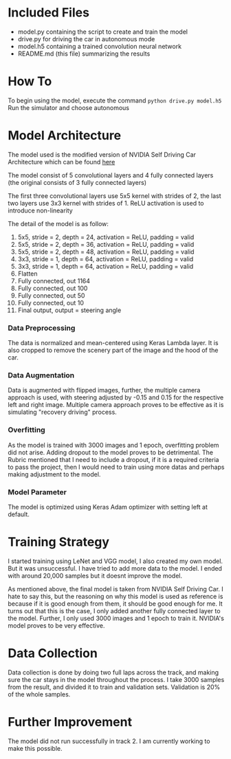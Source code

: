 # Included Files
* model.py containing the script to create and train the model
* drive.py for driving the car in autonomous mode
* model.h5 containing a trained convolution neural network
* README.md (this file) summarizing the results

# How To
To begin using the model, execute the command
`python drive.py model.h5`
Run the simulator and choose autonomous

# Model Architecture
The model used is the modified version of NVIDIA Self Driving Car Architecture
which can be found [here](https://devblogs.nvidia.com/parallelforall/deep-learning-self-driving-cars/)

The model consist of 5 convolutional layers and 4 fully connected layers (the original consists of 3 fully connected layers)

The first three convolutional layers use 5x5 kernel with strides of 2, the last two layers use 3x3 kernel with strides of 1. ReLU activation is used to introduce non-linearity

The detail of the model is as follow:
1. 5x5, stride = 2, depth = 24, activation = ReLU, padding = valid
2. 5x5, stride = 2, depth = 36, activation = ReLU, padding = valid 
3. 5x5, stride = 2, depth = 48, activation = ReLU, padding = valid 
4. 3x3, stride = 1, depth = 64, activation = ReLU, padding = valid 
5. 3x3, stride = 1, depth = 64, activation = ReLU, padding = valid 
6. Flatten
7. Fully connected, out 1164
8. Fully connected, out 100
9. Fully connected, out 50
10. Fully connected, out 10
11. Final output, output = steering angle

### Data Preprocessing
The data is normalized and mean-centered using Keras Lambda layer. It is also cropped to remove the scenery part of the image and the hood of the car.

### Data Augmentation
Data is augmented with flipped images, further, the multiple camera approach is used, with steering adjusted by -0.15 and 0.15 for the respective left and right image. Multiple camera approach proves to be effective as it is simulating "recovery driving" process.

### Overfitting 
As the model is trained with 3000 images and 1 epoch, overfitting problem did not arise. Adding dropout to the model proves to be detrimental. The Rubric mentioned that I need to include a dropout, if it is a required criteria to pass the project, then I would need to train using more datas and perhaps making adjustment to the model.

### Model Parameter
The model is optimized using Keras Adam optimizer with setting left at default.

# Training Strategy
I started training using LeNet and VGG model, I also created my own model. But it was unsuccessful. I have tried to add more data to the model. I ended with around 20,000 samples but it doesnt improve the model.

As mentioned above, the final model is taken from NVIDIA Self Driving Car. I hate to say this, but the reasoning on why this model is used as reference is because if it is good enough from them, it should be good enough for me. It turns out that this is the case, I only added another fully connected layer to the model. Further, I only used 3000 images and 1 epoch to train it. NVIDIA's model proves to be very effective.

# Data Collection

Data collection is done by doing two full laps across the track, and making sure the car stays in the model throughout the process. I take 3000 samples from the result, and divided it to train and validation sets. Validation is 20% of the whole samples.

# Further Improvement

The model did not run successfully in track 2. I am currently working to make this possible.




